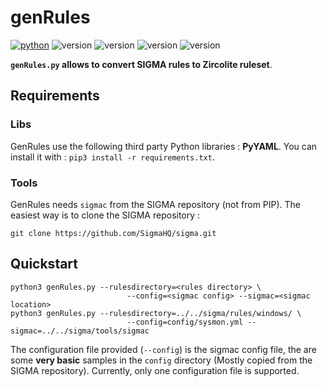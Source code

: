 # genRules
[![python](https://img.shields.io/badge/python-3.8-blue)](https://www.python.org/)
![version](https://img.shields.io/badge/Platform-Win-green)
![version](https://img.shields.io/badge/Platform-Lin-green)
![version](https://img.shields.io/badge/Platform-Mac-green)
![version](https://img.shields.io/badge/Architecture-64bit-red)

**`genRules.py` allows to convert SIGMA rules to Zircolite ruleset**. 

## Requirements 

### Libs

GenRules use the following third party Python libraries : **PyYAML**. You can install it with : `pip3 install -r requirements.txt`.

### Tools

GenRules needs `sigmac` from the SIGMA repository (not from PIP). The easiest way is to clone the SIGMA repository : 

`git clone https://github.com/SigmaHQ/sigma.git`  

## Quickstart

```shell
python3 genRules.py --rulesdirectory=<rules directory> \ 
						  --config=<sigmac config> --sigmac=<sigmac location>
python3 genRules.py --rulesdirectory=../../sigma/rules/windows/ \ 
						  --config=config/sysmon.yml --sigmac=../../sigma/tools/sigmac
```

The configuration file provided (`--config`) is the sigmac config file, the are some **very basic** samples in the `config` directory (Mostly copied from the SIGMA repository). Currently, only one configuration file is supported.

